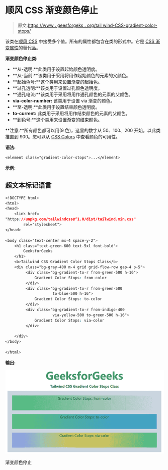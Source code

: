 # 顺风 CSS 渐变颜色停止

> 原文:[https://www . geesforgeks . org/tail wind-CSS-gradient-color-stops/](https://www.geeksforgeeks.org/tailwind-css-gradient-color-stops/)

该类在[顺风 CSS](https://www.geeksforgeeks.org/css-tailwind-introduction/) 中接受多个值。所有的属性都包含在类的形式中。它是 [CSS 渐变属性](https://www.geeksforgeeks.org/css-gradients/)的替代品。

**渐变颜色停止类:**

*   **从-透明:**此类用于设置起始颜色透明度。
*   **从-当前:**该类用于采用将用作起始颜色的元素的父颜色。
*   **起始色号:**这个类用来设置渐变的起始色。
*   **过孔透明:**该类用于设置过孔颜色透明度。
*   **通孔电流:**该类用于采用将用作通孔颜色的元素的父颜色。
*   **via-color-number:** 该类用于设置 via 渐变的颜色。
*   **至-透明:**此类用于设置结束颜色透明度。
*   **to-current:** 此类用于采用将用作结束颜色的元素的父颜色。
*   **到色号:**这个类用来设置渐变的结束颜色。

**注意:**所有颜色都可以用(9 色)，这里的数字从 50、100、200 开始，以此类推直到 900。您可以从 [CSS Colors](https://www.geeksforgeeks.org/css-colors/) 中查看颜色的可用性。

**语法:**

```css
<element class="gradient-color-stops">...</element>
```

**示例:**

## 超文本标记语言

```css
<!DOCTYPE html>
<html>
<head>
    <link href=
"https://unpkg.com/tailwindcss@^1.0/dist/tailwind.min.css"
        rel="stylesheet">
</head>

<body class="text-center mx-4 space-y-2">
    <h1 class="text-green-600 text-5xl font-bold">
        GeeksforGeeks
    </h1>
    <b>Tailwind CSS Gradient Color Stops Class</b>
    <div class="bg-gray-400 m-4 grid grid-flow-row gap-4 p-5">
         <div class="bg-gradient-to-r from-green-500 h-16">
             Gradient Color Stops: from-color
         </div>
         <div class="bg-gradient-to-r from-green-500
                     to-blue-500 h-16">
             Gradient Color Stops: to-color
         </div>
         <div class="bg-gradient-to-r from-indigo-400
                     via-yellow-500 to-green-500 h-16">
             Gradient Color Stops: via-color
         </div>

    </div>
</body>

</html>
```

**输出:**

![](img/80b60e87208d335fa23ad545b33fe2af.png)

渐变颜色停止
